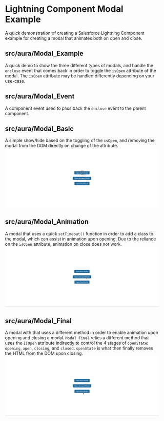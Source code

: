 # Lightning Component Modal Example
A quick demonstration of creating a Salesforce Lightning Component example for creating a modal that animates both on open and close.

## src/aura/Modal_Example
A quick demo to show the three different types of modals, and handle the `onclose` event that comes back in order to toggle the `isOpen` attribute of the modal. The `isOpen` attribute may be handled differently depending on your use-case.

## src/aura/Modal_Event
A component event used to pass back the `onclose` event to the parent component.

## src/aura/Modal_Basic
A simple show/hide based on the toggling of the `isOpen`, and removing the modal from the DOM directly on change of the attribute.
![Basic modal toggling](images/modal-basic.gif)

## src/aura/Modal_Animation
A modal that uses a quick `setTimeout()` function in order to add a class to the modal, which can assist in animation upon opening. Due to the reliance on the `isOpen` attribute, animation on close does not work.
![Modal toggling with animation upon opening](images/modal-animated.gif)

## src/aura/Modal_Final
A modal with that uses a different method in order to enable animation upon opening and closing a modal. `Modal_Final` relies a different method that uses the `isOpen` attribute indirectly to control the 4 stages of `openState`: `opening`, `open`, `closing`, and `closed`. `openState` is what then finally removes the HTML from the DOM upon closing.
![A lightning component modal with animation upon opening and closing of the modal](images/modal-final.gif)
